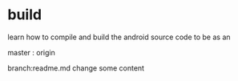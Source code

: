 # build
learn how to compile and build the android source code to be as an

master : origin

branch:readme.md
change some content

